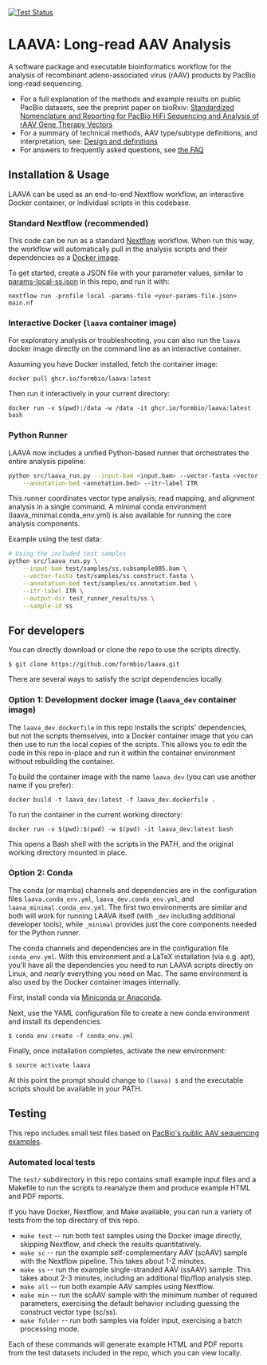 [![Test Status](https://github.com/formbio/laava/actions/workflows/tests.yaml/badge.svg)](https://github.com/formbio/laava/actions/workflows/tests.yaml)

# LAAVA: Long-read AAV Analysis

A software package and executable bioinformatics workflow for the analysis of recombinant adeno-associated virus (rAAV) products by PacBio long-read sequencing.

* For a full explanation of the methods and example results on public PacBio datasets,
  see the preprint paper on bioRxiv:
  [Standardized Nomenclature and Reporting for PacBio HiFi Sequencing and Analysis of rAAV Gene Therapy Vectors](https://www.biorxiv.org/content/10.1101/2024.05.07.592296v1)
* For a summary of technical methods, AAV type/subtype definitions, and interpretation,
  see: [Design and definitions](https://github.com/formbio/laava/wiki/Design-and-definitions)
* For answers to frequently asked questions, see [the FAQ](https://github.com/formbio/laava/wiki/Frequently-Asked-Questions-(FAQ))

## Installation & Usage

LAAVA can be used as an end-to-end Nextflow workflow, an interactive Docker container,
or individual scripts in this codebase.

### Standard Nextflow (recommended)

This code can be run as a standard [Nextflow](https://www.nextflow.io/) workflow.
When run this way, the workflow will automatically pull in the analysis scripts and
their dependencies as a [Docker
image](https://github.com/formbio/laava/pkgs/container/laava).

To get started, create a JSON file with your parameter values, similar to
[params-local-ss.json](https://raw.githubusercontent.com/formbio/laava/main/params-local-ss.json)
in this repo, and run it with:

```
nextflow run -profile local -params-file <your-params-file.json> main.nf
```


### Interactive Docker (`laava` container image)

For exploratory analysis or troubleshooting, you can also run the `laava` docker image
directly on the command line as an interactive container.

Assuming you have Docker installed, fetch the container image:

```
docker pull ghcr.io/formbio/laava:latest
```

Then run it interactively in your current directory:

```
docker run -v $(pwd):/data -w /data -it ghcr.io/formbio/laava:latest bash
```

### Python Runner

LAAVA now includes a unified Python-based runner that orchestrates the entire analysis pipeline:

```bash
python src/laava_run.py --input-bam <input.bam> --vector-fasta <vector.fasta> \
    --annotation-bed <annotation.bed> --itr-label ITR
```

This runner coordinates vector type analysis, read mapping, and alignment analysis in a single command. A minimal conda environment (laava_minimal.conda_env.yml) is also available for running the core analysis components.

Example using the test data:
```bash
# Using the included test samples
python src/laava_run.py \
    --input-bam test/samples/ss.subsample005.bam \
    --vector-fasta test/samples/ss.construct.fasta \
    --annotation-bed test/samples/ss.annotation.bed \
    --itr-label ITR \
    --output-dir test_runner_results/ss \
    --sample-id ss
```

## For developers

You can directly download or clone the repo to use the scripts directly.

```
$ git clone https://github.com/formbio/laava.git
```

There are several ways to satisfy the script dependencies locally.


### Option 1: Development docker image (`laava_dev` container image)

The `laava_dev.dockerfile` in this repo installs the scripts' dependencies, but not the
scripts themselves, into a Docker container image that you can then use to run the local
copies of the scripts. This allows you to edit the code in this repo in-place and run it
within the container environment without rebuilding the container.

To build the container image with the name `laava_dev` (you can use another name if you prefer):

```
docker build -t laava_dev:latest -f laava_dev.dockerfile .
```

To run the container in the current working directory:

```
docker run -v $(pwd):$(pwd) -w $(pwd) -it laava_dev:latest bash
```

This opens a Bash shell with the scripts in the PATH, and the original working directory mounted in place.


### Option 2: Conda


The conda (or mamba) channels and dependencies are in the configuration files
`laava.conda_env.yml`, `laava_dev.conda_env.yml`, and `laava_minimal.conda_env.yml`. 
The first two environments are similar and both will work for running LAAVA itself 
(with `_dev` including additional developer tools), while `_minimal` provides just 
the core components needed for the Python runner.

The conda channels and dependencies are in the configuration file `conda_env.yml`.
With this environment and a LaTeX installation (via e.g. apt), you'll have all the
dependencies you need to run LAAVA scripts directly on Linux, and *nearly* everything
you need on Mac.
The same environment is also used by the Docker container images internally.


First, install conda via [Miniconda or
Anaconda](https://www.anaconda.com/download/success).

Next, use the YAML configuration file to create a new conda environment and install its dependencies:

```
$ conda env create -f conda_env.yml
```

Finally, once installation completes, activate the new environment:

```
$ source activate laava
```

At this point the prompt should change to `(laava) $` and the executable scripts should
be available in your PATH.


## Testing

This repo includes small test files based on [PacBio's public AAV sequencing
examples](https://downloads.pacbcloud.com/public/dataset/AAV/).

### Automated local tests

The `test/` subdirectory in this repo contains small example input files and a Makefile
to run the scripts to reanalyze them and produce example HTML and PDF reports.

If you have Docker, Nextflow, and Make available, you can run a variety of tests from
the top directory of this repo.

* `make test` -- run both test samples using the Docker image directly, skipping Nextflow, and check the results quantitatively.
* `make sc` -- run the example self-complementary AAV (scAAV) sample with the Nextflow pipeline. This takes about 1-2 minutes.
* `make ss` -- run the example single-stranded AAV (ssAAV) sample. This takes about 2-3 minutes, including an additional flip/flop analysis step.
* `make all` -- run both example AAV samples using Nextflow.
* `make min` -- run the scAAV sample with the minimum number of required parameters, exercising the default behavior including guessing the construct vector type (sc/ss).
* `make folder` -- run both samples via folder input, exercising a batch processing mode.

Each of these commands will generate example HTML and PDF reports from the test datasets
included in the repo, which you can view locally.


